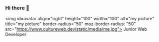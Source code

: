 ### Hi there 👋

<img id=avatar align="right" height="100" width="100" alt="my picture" title="my picture" border-radius="50" moz-border-radius: "50" src="https://www.cultureweb.dev/static/media/me.jpg">
Junior Web Developer


<!--
**cultureweb/cultureweb** is a ✨ _special_ ✨ repository because its `README.md` (this file) appears on your GitHub profile.

Here are some ideas to get you started:

- 🔭 I’m currently working on ...
- 🌱 I’m currently learning ...
- 👯 I’m looking to collaborate on ...
- 🤔 I’m looking for help with ...
- 💬 Ask me about ...
- 📫 How to reach me: ...
- 😄 Pronouns: ...
- ⚡ Fun fact: ...
-->
